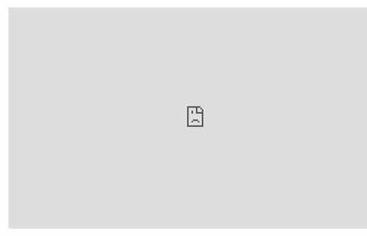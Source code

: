 <iframe style="border: 1px solid rgba(0, 0, 0, 0.1);" width="800" height="450" src="https://embed.figma.com/design/3wrPNn2Oxf3eEGdN9rBOn3/MedFacil?node-id=0-1&embed-host=share" allowfullscreen></iframe>
